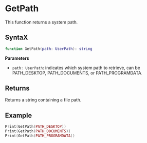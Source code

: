 # GetPath

This function returns a system path.

## SyntaX

```lua
function GetPath(path: UserPath): string
```

**Parameters**

- `path: UserPath`: indicates which system path to retrieve, can be PATH_DESKTOP, PATH_DOCUMENTS, or PATH_PROGRAMDATA.

## Returns
Returns a string containing a file path.

## Example

```lua
Print(GetPath(PATH_DESKTOP))
Print(GetPath(PATH_DOCUMENTS))
Print(GetPath(PATH_PROGRAMDATA))
```
